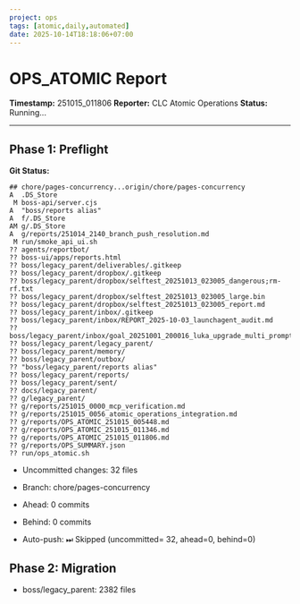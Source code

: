 ```yaml
---
project: ops
tags: [atomic,daily,automated]
date: 2025-10-14T18:18:06+07:00
---
```


# OPS_ATOMIC Report

**Timestamp:** 251015_011806
**Reporter:** CLC Atomic Operations
**Status:** Running...

---

## Phase 1: Preflight

**Git Status:**
```
## chore/pages-concurrency...origin/chore/pages-concurrency
A  .DS_Store
 M boss-api/server.cjs
A  "boss/reports alias"
A  f/.DS_Store
AM g/.DS_Store
A  g/reports/251014_2140_branch_push_resolution.md
 M run/smoke_api_ui.sh
?? agents/reportbot/
?? boss-ui/apps/reports.html
?? boss/legacy_parent/deliverables/.gitkeep
?? boss/legacy_parent/dropbox/.gitkeep
?? boss/legacy_parent/dropbox/selftest_20251013_023005_dangerous;rm-rf.txt
?? boss/legacy_parent/dropbox/selftest_20251013_023005_large.bin
?? boss/legacy_parent/dropbox/selftest_20251013_023005_report.md
?? boss/legacy_parent/inbox/.gitkeep
?? boss/legacy_parent/inbox/REPORT_2025-10-03_launchagent_audit.md
?? boss/legacy_parent/inbox/goal_20251001_200016_luka_upgrade_multi_prompt_nlu.md
?? boss/legacy_parent/legacy_parent/
?? boss/legacy_parent/memory/
?? boss/legacy_parent/outbox/
?? "boss/legacy_parent/reports alias"
?? boss/legacy_parent/reports/
?? boss/legacy_parent/sent/
?? docs/legacy_parent/
?? g/legacy_parent/
?? g/reports/251015_0000_mcp_verification.md
?? g/reports/251015_0056_atomic_operations_integration.md
?? g/reports/OPS_ATOMIC_251015_005448.md
?? g/reports/OPS_ATOMIC_251015_011346.md
?? g/reports/OPS_ATOMIC_251015_011806.md
?? g/reports/OPS_SUMMARY.json
?? run/ops_atomic.sh
```

- Uncommitted changes:       32 files
- Branch: chore/pages-concurrency
- Ahead: 0 commits
- Behind: 0 commits

- Auto-push: ⏭ Skipped (uncommitted=      32, ahead=0, behind=0)

## Phase 2: Migration

- boss/legacy_parent:     2382 files
